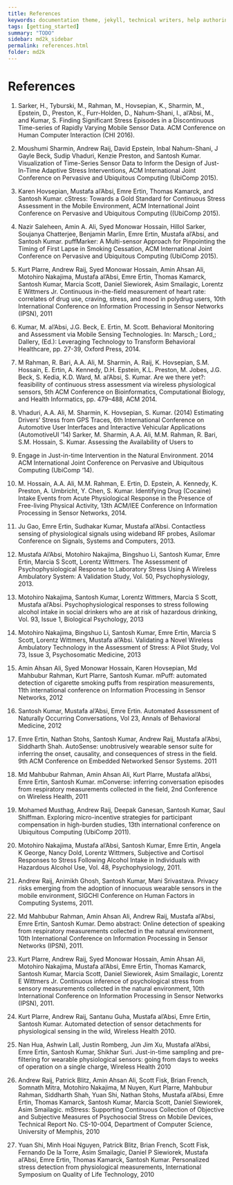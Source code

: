 ```yaml
---
title: References
keywords: documentation theme, jekyll, technical writers, help authoring tools, hat replacements
tags: [getting_started]
summary: "TODO"
sidebar: md2k_sidebar
permalink: references.html
folder: md2k
---
```


# References
1. Sarker, H., Tyburski, M., Rahman, M., Hovsepian, K., Sharmin, M., Epstein, D., Preston, K., Furr-Holden, D., Nahum-Shani, I., al’Absi, M., and Kumar, S. Finding Significant Stress Episodes in a Discontinuous Time-series of Rapidly Varying Mobile Sensor Data. ACM Conference on Human Computer Interaction (CHI 2016).

1. Moushumi Sharmin, Andrew Raij, David Epstein, Inbal Nahum-Shani, J Gayle Beck, Sudip Vhaduri, Kenzie Preston, and Santosh Kumar. Visualization of Time-Series Sensor Data to Inform the Design of Just-In-Time Adaptive Stress Interventions, ACM International Joint Conference on Pervasive and Ubiquitous Computing (UbiComp 2015).

1. Karen Hovsepian, Mustafa al’Absi, Emre Ertin, Thomas Kamarck, and Santosh Kumar. cStress: Towards a Gold Standard for Continuous Stress Assessment in the Mobile Environment, ACM International Joint Conference on Pervasive and Ubiquitous Computing ((UbiComp 2015).

1. Nazir Saleheen, Amin A. Ali, Syed Monowar Hossain, Hillol Sarker, Soujanya Chatterjee, Benjamin Marlin, Emre Ertin, Mustafa al’Absi, and Santosh Kumar. puffMarker: A Multi-sensor Approach for Pinpointing the Timing of First Lapse in Smoking Cessation, ACM International Joint Conference on Pervasive and Ubiquitous Computing (UbiComp 2015).

1. Kurt Plarre, Andrew Raij, Syed Monowar Hossain, Amin Ahsan Ali, Motohiro Nakajima, Mustafa al’Absi, Emre Ertin, Thomas Kamarck, Santosh Kumar, Marcia Scott, Daniel Siewiorek, Asim Smailagic, Lorentz E Wittmers Jr. Continuous in-the-field measurement of heart rate: correlates of drug use, craving, stress, and mood in polydrug users, 10th International Conference on Information Processing in Sensor Networks (IPSN), 2011

1. Kumar, M. al’Absi, J.G. Beck, E. Ertin, M. Scott. Behavioral Monitoring and Assessment via Mobile Sensing Technologies. In: Marsch,; Lord,; Dallery, (Ed.): Leveraging Technology to Transform Behavioral Healthcare, pp. 27-39, Oxford Press, 2014.

1. M Rahman, R. Bari, A.A. Ali, M. Sharmin, A. Raij, K. Hovsepian, S.M. Hossain, E. Ertin, A. Kennedy, D.H. Epstein, K.L. Preston, M. Jobes, J.G. Beck, S. Kedia, K.D. Ward, M. al’Absi, S. Kumar. Are we there yet?: feasibility of continuous stress assessment via wireless physiological sensors, 5th ACM Conference on Bioinformatics, Computational Biology, and Health Informatics, pp. 479–488, ACM 2014.

1. Vhaduri, A.A. Ali, M. Sharmin, K. Hovsepian, S. Kumar. (2014) Estimating Drivers’ Stress from GPS Traces, 6th International Conference on Automotive User Interfaces and Interactive Vehicular Applications (AutomotiveUI ’14)
Sarker, M. Sharmin, A.A. Ali, M.M. Rahman, R. Bari, S.M. Hossain, S. Kumar. Assessing the Availability of Users to

1. Engage in Just-in-time Intervention in the Natural Environment. 2014 ACM International Joint Conference on Pervasive and Ubiquitous Computing (UbiComp ‘14).

1. M. Hossain, A.A. Ali, M.M. Rahman, E. Ertin, D. Epstein, A. Kennedy, K. Preston, A. Umbricht, Y. Chen, S. Kumar. Identifying Drug (Cocaine) Intake Events from Acute Physiological Response in the Presence of Free-living Physical Activity,  13th ACM/IEE Conference on Information Processing in Sensor Networks, 2014.

1. Ju Gao, Emre Ertin, Sudhakar Kumar, Mustafa al’Absi. Contactless sensing of physiological signals using wideband RF probes, Asilomar Conference on Signals, Systems and Computers, 2013.

1. Mustafa Al’Absi, Motohiro Nakajima, Bingshuo Li, Santosh Kumar, Emre Ertin, Marcia S Scott, Lorentz Wittmers. The Assessment of Psychophysiological Response to Laboratory Stress Using A Wireless Ambulatory System: A Validation Study, Vol. 50, Psychophysiology, 2013.

1. Motohiro Nakajima, Santosh Kumar, Lorentz Wittmers, Marcia S Scott, Mustafa al’Absi. Psychophysiological responses to stress following alcohol intake in social drinkers who are at risk of hazardous drinking, Vol. 93, Issue 1, Biological Psychology, 2013

1. Motohiro Nakajima, Bingshuo Li, Santosh Kumar, Emre Ertin, Marcia S Scott, Lorentz Wittmers, Mustafa al’Absi. Validating a Novel Wireless Ambulatory Technology in the Assessment of Stress: A Pilot Study, Vol 73, Issue 3, Psychosomatic Medicine, 2013

1. Amin Ahsan Ali, Syed Monowar Hossain, Karen Hovsepian, Md Mahbubur Rahman, Kurt Plarre, Santosh Kumar. mPuff: automated detection of cigarette smoking puffs from respiration measurements, 11th international conference on Information Processing in Sensor Networks, 2012

1. Santosh Kumar, Mustafa al’Absi, Emre Ertin. Automated Assessment of Naturally Occurring Conversations, Vol 23, Annals of Behavioral Medicine, 2012

1. Emre Ertin, Nathan Stohs, Santosh Kumar, Andrew Raij, Mustafa al’Absi, Siddharth Shah. AutoSense: unobtrusively wearable sensor suite for inferring the onset, causality, and consequences of stress in the field. 9th ACM Conference on Embedded Networked Sensor Systems. 2011

1. Md Mahbubur Rahman, Amin Ahsan Ali, Kurt Plarre, Mustafa al’Absi, Emre Ertin, Santosh Kumar. mConverse: inferring conversation episodes from respiratory measurements collected in the field,  2nd Conference on Wireless Health, 2011

1. Mohamed Musthag, Andrew Raij, Deepak Ganesan, Santosh Kumar, Saul Shiffman. Exploring micro-incentive strategies for participant compensation in high-burden studies, 13th international conference on Ubiquitous Computing (UbiComp 2011).

1. Motohiro Nakajima, Mustafa al’Absi, Santosh Kumar, Emre Ertin, Angela K George, Nancy Dold, Lorentz Wittmers, Subjective and Cortisol Responses to Stress Following Alcohol Intake in Individuals with Hazardous Alcohol Use, Vol. 48, Psychophysiology, 2011.

1. Andrew Raij, Animikh Ghosh, Santosh Kumar, Mani Srivastava. Privacy risks emerging from the adoption of innocuous wearable sensors in the mobile environment, SIGCHI Conference on Human Factors in Computing Systems, 2011.

1. Md Mahbubur Rahman, Amin Ahsan Ali, Andrew Raij, Mustafa al’Absi, Emre Ertin, Santosh Kumar. Demo abstract: Online detection of speaking from respiratory measurements collected in the natural environment, 10th International Conference on Information Processing in Sensor Networks (IPSN), 2011.

1. Kurt Plarre, Andrew Raij, Syed Monowar Hossain, Amin Ahsan Ali, Motohiro Nakajima, Mustafa al’Absi, Emre Ertin, Thomas Kamarck, Santosh Kumar, Marcia Scott, Daniel Siewiorek, Asim Smailagic, Lorentz E Wittmers Jr. Continuous inference of psychological stress from sensory measurements collected in the natural environment, 10th International Conference on Information Processing in Sensor Networks (IPSN), 2011.

1. Kurt Plarre, Andrew Raij, Santanu Guha, Mustafa al’Absi, Emre Ertin, Santosh Kumar. Automated detection of sensor detachments for physiological sensing in the wild, Wireless Health 2010.

1. Nan Hua, Ashwin Lall, Justin Romberg, Jun Jim Xu, Mustafa al’Absi, Emre Ertin, Santosh Kumar, Shikhar Suri. Just-in-time sampling and pre-filtering for wearable physiological sensors: going from days to weeks of operation on a single charge, Wireless Health 2010

1. Andrew Raij, Patrick Blitz, Amin Ahsan Ali, Scott Fisk, Brian French, Somnath Mitra, Motohiro Nakajima, M Nuyen, Kurt Plarre, Mahbubur Rahman, Siddharth Shah, Yuan Shi, Nathan Stohs, Mustafa al’Absi, Emre Ertin, Thomas Kamarck, Santosh Kumar, Marcia Scott, Daniel Siewiorek, Asim Smailagic. mStress: Supporting Continuous Collection of Objective and Subjective Measures of Psychosocial Stress on Mobile Devices, Technical Report No. CS-10-004, Department of Computer Science, University of Memphis, 2010

1. Yuan Shi, Minh Hoai Nguyen, Patrick Blitz, Brian French, Scott Fisk, Fernando De la Torre, Asim Smailagic, Daniel P Siewiorek, Mustafa al’Absi, Emre Ertin, Thomas Kamarck, Santosh Kumar. Personalized stress detection from physiological measurements, International Symposium on Quality of Life Technology, 2010

<!-- Required Footer for all pages -->
<!-- {% include links.html %} -->
